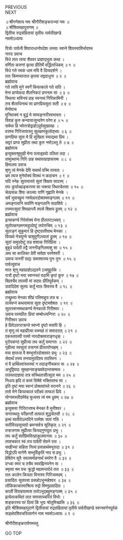 PREVIOUS  
NEXT  
  
॥ श्रीगणेशाय नमः श्रीगौरीशङ्कराभ्यां नमः ॥  
॥ श्रीशिवमहापुराणम् ॥  
द्वितीया रुद्रसंहितायां तृतीयः पार्वतीखण्डे  
नवमोऽध्यायः  
  
पित्रोः पार्वत्यै शिवाराधानोपदेशः तस्याः स्वप्ने शिवस्याविर्भावश्च  
नारद उवाच  
विधे तात त्वया शैववर प्राज्ञाद्‌भुता कथा ।  
वर्णिता करुणां कृत्वा प्रीतिर्मे वर्द्धिताधिकम् ॥ १ ॥  
विधे गते स्वकं धाम मयि वै दिव्यदर्शने ।  
ततः किमभवत्तात कृपया तद्वदाधुना ॥ २ ॥  
ब्रह्मोवाच  
गते त्वयि मुने स्वर्गे कियत्काले गते सति ।  
मेना प्राप्येकदा शैलनिकटं प्रणनाम सा ॥ ३ ॥  
स्थित्वा सविनयं प्राह स्वनाथं गिरिकामिनी ।  
तत्र शैलाधिनाथं सा प्राणप्रियसुता सती ॥ ४ ॥  
मेनोवाच  
मुनिवाक्यं न बुद्धं मे सम्यङ्नारीस्वभावतः ।  
विवाहं कुरु कन्यायाःसुन्दरेण वरेण ह ॥ ५ ॥  
सर्वथा हि भवेत्तत्रोद्वाहोऽपूर्वसुखावहः ।  
वरश्च गिरिजायास्तु सुलक्षणकुलोद्‌भवः ॥ ६ ॥  
प्राणप्रिया सुता मे हि सुखिता स्याद्यथा प्रिय ।  
सद्वरं प्राप्य सुप्रीता तथा कुरु नमोऽस्तु ते ॥ ७ ॥  
ब्रह्मोवाच  
इत्युक्ताश्रुमुखी मेना पत्यङ्‌घ्र्योः पतिता तदा ।  
तामुत्थाप्य गिरिः प्राह यथावत्प्राज्ञसत्तमः ॥ ८ ॥  
हिमालय उवाच  
शृणु त्वं मेनके देवि यथार्थं वच्मि तत्त्वतः ।  
भ्रमं त्यज मुनेर्वाक्यं वितथं न कदाचन ॥ ९ ॥  
यदि स्नेहः सुतायास्ते सुतां शिक्षय सादरम् ।  
तपः कुर्याच्छङ्‌करस्य सा भक्त्या स्थिरचेतसा ॥ १० ॥  
चेत्प्रसन्नः शिवः काल्याः पाणिं गृह्णाति मेनके ।  
सर्वं भूयाच्छुभं नश्येन्नारदोक्तममङ्गलम् ॥ ११ ॥  
अमङ्गलानि सर्वाणि मङ्गलानि सदाशिवे ।  
तस्मात्सुतां शिवप्राप्त्यै तपसे शिक्षय द्रुतम् ॥ १२ ॥  
ब्रह्मोवाच  
इत्याकर्ण्य गिरेर्वाक्यं मेना प्रीततराऽभवत् ।  
सुतोपकण्ठमगमदुपदेष्टुं तपोरुचिम् ॥ १३ ॥  
सुताङ्‌गं सुकुमारं हि दृष्ट्वातीवाथ मेनका ।  
विव्यथे नेत्रयुग्मे चाश्रुपूर्णेऽभवतां द्रुतम् ॥ १४ ॥  
सुतां समुपदेष्टुं तन्न शशाक गिरिप्रिया ।  
बुबुधे पार्वती तद्वै जननीङ्‌गितमाशु सा ॥ १५ ॥  
अथ सा कालिका देवी सर्वज्ञा परमेश्वरी ।  
उवाच जननीं सद्यः समाश्वास्य पुनः पुनः ॥ १५ ॥  
पार्वत्युवाच  
मातः शृणु महाप्राज्ञेऽद्यतने ऽजमुहूर्तके ।  
रात्रौ दृष्टो मया स्वप्नस्तं वदामि कृपां कुरु ॥ १७ ॥  
विप्रश्चैव तपस्वी मां सदयः प्रीतिपूर्वकम् ।  
उपादिदेश सुतपः कर्तुं मातः शिवस्य वै ॥ १८ ॥  
ब्रह्मोवाच  
तच्छ्रुत्वा मेनका शीघ्रं पतिमाहूय तत्र च ।  
तत्स्वप्नं कथयामास सुता दृष्टमशेषतः ॥ १९ ॥  
सुतास्वप्नमथाकर्ण्य मेनकातो गिरीश्वरः ।  
उवाच परमप्रीतः प्रियां सम्बोधयन्गिरा ॥ २० ॥  
गिरीश्वर उवाच  
हे प्रियेऽपररात्रान्ते स्वप्नो दृष्टो मयापि हि ।  
तं शृणु त्वं महाप्रीत्या वच्म्यहं तं समादरात् ॥ २१ ॥  
एकस्तपस्वी परमो नारदोक्तवराङ्गधृक् ।  
पुरोपकण्ठं सुप्रीत्या तपः कर्तुं समागतः ॥ २२ ॥  
गृहीत्वा स्वसुतां तत्रागमं प्रीततरोप्यहम् ।  
मया ज्ञातःस वै शम्भुर्नारदोक्तवरः प्रभुः ॥ २३ ॥  
सेवार्थं तस्य तनयामुपदिश्य तपस्विनः ।  
तं वै प्रार्थितवांस्तस्यां न तदाङ्‌गीचकार सः ॥ २४ ॥  
अभूद्विवादः सुमहान्साङ्‌ख्यवेदान्तसम्मतः ।  
ततस्तदाज्ञया तत्र संस्थितासीत्सुता मम ॥ २५ ॥  
निधाय हृदि तं कामं सिषेवे भक्तितश्च सा ।  
इति दृष्टं मया स्वप्नं प्रोक्तवांस्ते वरानने ॥ २६ ॥  
ततो मेने कियत्कालं परीक्ष्यं तत्फलं प्रिये ।  
योग्यमस्तीदमेवेह बुध्यस्व त्वं मम ध्रुवम् ॥ २७ ॥  
ब्रह्मोवाच  
इत्युक्त्वा गिरिराजश्च मेनका वै मुनीश्वर ।  
सन्तस्थतुः परीक्षन्तौ तत्फलं शुद्धचेतसौ ॥ २८ ॥  
इत्थं व्यतीतेऽल्पदिने परमेशः सतां गतिः ।  
सतीविरहसुव्यग्रो भ्रमन्सर्वत्र सूतिकृत् ॥ २९ ॥  
तत्राजगाम सुप्रीत्या कियद्‌गुणयुतः प्रभुः ।  
तपः कर्तुं सतीप्रेमविरहाकुलमानसः ॥ ३० ॥  
तपश्चकार स्वं तत्र पार्वती सेवने रता ।  
सखीभ्यां सहिता नित्यं प्रसन्नार्थमभूत्तदा ॥ ३१ ॥  
विद्धोऽपि मार्गणैः शम्भुर्विकृतिं नाप स प्रभुः ।  
प्रेषितेन सुरैः स्वात्ममोहनार्थं स्मरेण वै ॥ ३२ ॥  
दग्ध्वा स्मरं च तत्रैव स्ववह्निनयनेन सः ।  
स्मृत्वा मम वचः क्रुद्धो मह्यमन्तर्दधे ततः ॥ ३३ ॥  
ततः कालेन कियता विनाश्य गिरिजामदम् ।  
प्रसादितः सुतपसा प्रसन्नोऽभून्महेश्वरः ॥ ३४ ॥  
लौकिकाचारमाश्रित्य रुद्रो विष्णुप्रसादितः ।  
कालीं विवाहयामास ततोऽभूद्‌बहुमङ्गलम् ॥ ३५ ॥  
इत्येतत्कथितं तात समासाच्चरितं विभोः ।  
शङ्करस्य परं दिव्यं किं भूयः श्रोतुमिच्छसि ॥ ३६ ॥  
इति श्रीशिवमहापुराणे द्वितीयायां रुद्रसंहितायां तृतीये पार्वतीखण्डे स्वप्नवर्णनपूर्वकं  
सङ्‌क्षेपशिवचरितवर्णनं नाम नवमोऽध्यायः ॥ ९ ॥  
  
  
श्रीगौरीशङ्करार्पणमस्तु  
  
GO TOP

